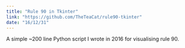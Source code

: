 ```yaml
---
title: "Rule 90 in Tkinter"
link: "https://github.com/TheTeaCat/rule90-tkinter"
date: "16/12/31"
---
```


A simple ~200 line Python script I wrote in 2016 for visualising rule 90.